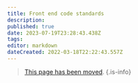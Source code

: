 ```yaml
---
title: Front end code standards
description: 
published: true
date: 2023-07-19T23:28:43.438Z
tags: 
editor: markdown
dateCreated: 2022-03-18T22:22:43.557Z
---
```


> [This page has been moved](https://github.com/centerofci/mathesar/blob/develop/mathesar_ui/STANDARDS.md).
{.is-info}

